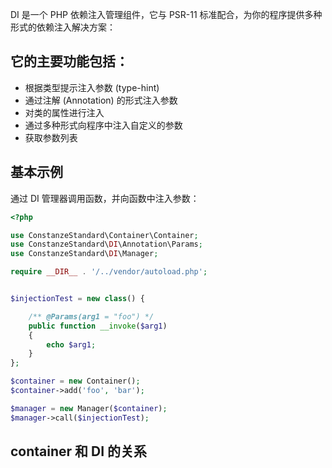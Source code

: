 DI 是一个 PHP 依赖注入管理组件，它与 PSR-11 标准配合，为你的程序提供多种形式的依赖注入解决方案：

## 它的主要功能包括：
- 根据类型提示注入参数 (type-hint)
- 通过注解 (Annotation) 的形式注入参数
- 对类的属性进行注入
- 通过多种形式向程序中注入自定义的参数
- 获取参数列表

## 基本示例
通过 DI 管理器调用函数，并向函数中注入参数：
```php
<?php

use ConstanzeStandard\Container\Container;
use ConstanzeStandard\DI\Annotation\Params;
use ConstanzeStandard\DI\Manager;

require __DIR__ . '/../vendor/autoload.php';


$injectionTest = new class() {

    /** @Params(arg1 = "foo") */
    public function __invoke($arg1)
    {
        echo $arg1;
    }
};

$container = new Container();
$container->add('foo', 'bar');

$manager = new Manager($container);
$manager->call($injectionTest);

```

## container 和 DI 的关系